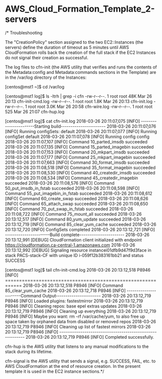 # AWS_Cloud_Formation_Template_2-servers

/* Troubleshooting

The "CreationPolicy" section assigned to the two EC2::Instances (the servers) define the duration of timeout as 5 minutes until AWS CloudFormation rolls back the creation of the full stack if the EC2 Instances do not signal their creation as successful.

The log files to cfn-init (the AWS utility that verifies and runs the contents of the Metadata:config and Metadata:commands sections in the Template) are in the /var/log directory of the Instances:


[centos@mst1 ~]$ cd /var/log

[centos@mst1 log]$ ls -ltrh | grep -i cfn
-rw-r--r--. 1 root   root    48K Mar 26 20:13 cfn-init-cmd.log
-rw-r--r--. 1 root   root   1.8K Mar 26 20:13 cfn-init.log
-rw-r--r--. 1 root   root   3.0K Mar 26 20:58 cfn-wire.log
-rw-r--r--. 1 root   root    525 Mar 26 21:07 cfn-hup.log

[centos@mst1 log]$ cat cfn-init.log
2018-03-26 20:11:07,075 [INFO] -----------------------Starting build-----------------------
2018-03-26 20:11:07,076 [INFO] Running configSets: default
2018-03-26 20:11:07,077 [INFO] Running configSet default
2018-03-26 20:11:07,078 [INFO] Running config config
2018-03-26 20:11:07,107 [INFO] Command 10_parted_imsdb succeeded
2018-03-26 20:11:07,135 [INFO] Command 15_parted_imagebin succeeded
2018-03-26 20:11:07,153 [INFO] Command 20_mkpart_imsdb succeeded
2018-03-26 20:11:07,177 [INFO] Command 25_mkpart_imagebin succeeded
2018-03-26 20:11:07,663 [INFO] Command 30_format_imsdb succeeded
2018-03-26 20:11:08,518 [INFO] Command 35_format_imagebin succeeded
2018-03-26 20:11:08,530 [INFO] Command 40_createdir_imsdb succeeded
2018-03-26 20:11:08,534 [INFO] Command 45_createdir_imagebin succeeded
2018-03-26 20:11:08,576 [INFO] Command 50_put_imsdb_in_fstab succeeded
2018-03-26 20:11:08,598 [INFO] Command 55_put_imagebin_in_fstab succeeded
2018-03-26 20:11:08,612 [INFO] Command 60_create_swap succeeded
2018-03-26 20:11:08,626 [INFO] Command 65_attach_swap succeeded
2018-03-26 20:11:08,650 [INFO] Command 70_put_swap_in_fstab succeeded
2018-03-26 20:11:08,722 [INFO] Command 75_mount_all succeeded
2018-03-26 20:13:12,517 [INFO] Command 80_yum_update succeeded
2018-03-26 20:13:12,719 [INFO] Command 85_clear_yum_cache succeeded
2018-03-26 20:13:12,720 [INFO] ConfigSets completed
2018-03-26 20:13:12,721 [INFO] -----------------------Build complete-----------------------
2018-03-26 20:13:12,991 [DEBUG] CloudFormation client initialized with endpoint https://cloudformation.ca-central-1.amazonaws.com
2018-03-26 20:13:12,992 [DEBUG] Signaling resource instancei01dfb9d47f9d3face in stack PACS-stack-CF with unique ID i-059f12b383161bb21 and status SUCCESS

[centos@mst1 log]$ tail cfn-init-cmd.log
2018-03-26 20:13:12,518 P8946 [INFO] ============================================================
2018-03-26 20:13:12,518 P8946 [INFO] Command 85_clear_yum_cache
2018-03-26 20:13:12,718 P8946 [INFO] -----------------------Command Output-----------------------
2018-03-26 20:13:12,719 P8946 [INFO]    Loaded plugins: fastestmirror
2018-03-26 20:13:12,719 P8946 [INFO]    Cleaning repos: base epel extras updates
2018-03-26 20:13:12,719 P8946 [INFO]    Cleaning up everything
2018-03-26 20:13:12,719 P8946 [INFO]    Maybe you want: rm -rf /var/cache/yum, to also free up space taken by orphaned data from disabled or removed repos
2018-03-26 20:13:12,719 P8946 [INFO]    Cleaning up list of fastest mirrors
2018-03-26 20:13:12,719 P8946 [INFO] ------------------------------------------------------------
2018-03-26 20:13:12,719 P8946 [INFO] Completed successfully.


cfn-hup is the AWS utility that listens to any manual modifications to the stack during its lifetime.

cfn-signal is the AWS utility that sends a signal, e.g. SUCCESS, FAIL, etc. to AWS CloudFormation at the end of resource creation. In the present template it is used in the EC2 instance sections.*/
